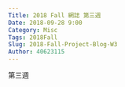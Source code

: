 ```yaml
---
Title: 2018 Fall 網誌 第三週
Date: 2018-09-28 9:00
Category: Misc
Tags: 2018Fall
Slug: 2018-Fall-Project-Blog-W3
Author: 40623115
---
```


第三週